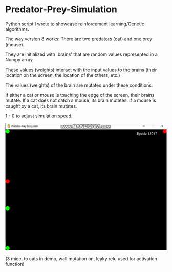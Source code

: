 # Predator-Prey-Simulation
Python script I wrote to showcase reinforcement learning/Genetic algorithms.

The way version 8 works:
There are two predators (cat) and one prey (mouse).

They are initialized with 'brains' that are random values represented in a Numpy array. 

These values (weights) interact with the input values to the brains (their location on the screen, the location of the others, etc.)

The values (weights) of the brain are mutated under these conditions:

If either a cat or mouse is touching the edge of the screen, their brains mutate.
If a cat does not catch a mouse, its brain mutates.
If a mouse is caught by a cat, its brain mutates.

1 - 0 to adjust simulation speed.

![](demo.gif)

(3 mice, to cats in demo, wall mutation on, leaky relu used for activation function)





